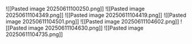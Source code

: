 ![[Pasted image 20250611100250.png]]
![[Pasted image 20250611104349.png]]
![[Pasted image 20250611104419.png]]
![[Pasted image 20250611104501.png]]
![[Pasted image 20250611104602.png]]
![[Pasted image 20250611104630.png]]
![[Pasted image 20250611104735.png]]
